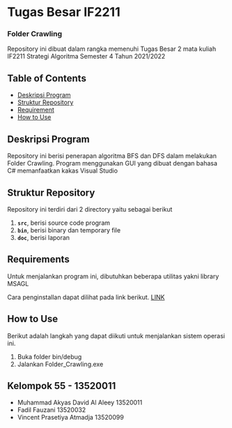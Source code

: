 # Tugas Besar IF2211
### Folder Crawling

Repository ini dibuat dalam rangka memenuhi Tugas Besar 2 mata kuliah IF2211 Strategi Algoritma Semester 4 Tahun 2021/2022

## Table of Contents

- [Deskripsi Program](#deskripsi-program)
- [Struktur Repository](#struktur-repository)
- [Requirement](#requirements)
- [How to Use](#how-to-use)

## Deskripsi Program

Repository ini berisi penerapan algoritma BFS dan DFS dalam melakukan Folder Crawling. Program menggunakan GUI yang dibuat dengan bahasa C# memanfaatkan kakas Visual Studio

## Struktur Repository  

Repository ini terdiri dari 2 directory yaitu sebagai berikut

1. **`src`**, berisi source code program
2. **`bin`**, berisi binary dan temporary file
3. **`doc`**, berisi laporan 

## Requirements

Untuk menjalankan program ini, dibutuhkan beberapa utilitas yakni library MSAGL

Cara penginstallan dapat dilihat pada link berikut.
[LINK](https://github.com/microsoft/automatic-graph-layout)

## How to Use

Berikut adalah langkah yang dapat diikuti untuk menjalankan sistem operasi ini.

1. Buka folder bin/debug
2. Jalankan Folder_Crawling.exe

## Kelompok 55 - 13520011
- Muhammad Akyas David Al Aleey	13520011 
- Fadil Fauzani 13520032 
- Vincent Prasetiya Atmadja	13520099
